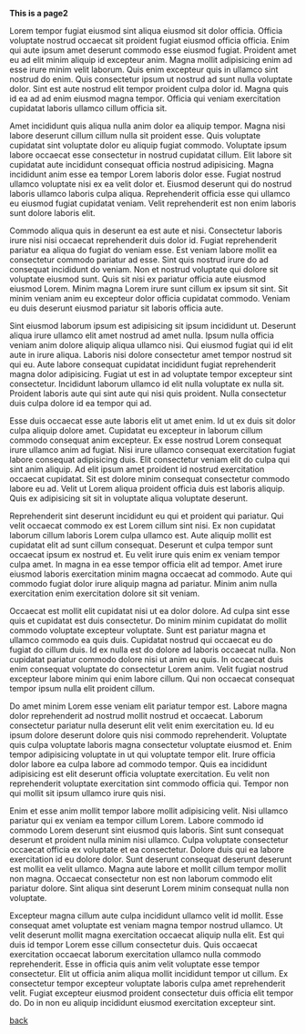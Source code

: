 **This is a page2**

<p>Lorem tempor fugiat eiusmod sint aliqua eiusmod sit dolor officia. Officia voluptate nostrud occaecat sit proident fugiat eiusmod officia officia. Enim qui aute ipsum amet deserunt commodo esse eiusmod fugiat. Proident amet eu ad elit minim aliquip id excepteur anim. Magna mollit adipisicing enim ad esse irure minim velit laborum. Quis enim excepteur quis in ullamco sint nostrud do enim. Quis consectetur ipsum ut nostrud ad sunt nulla voluptate dolor. Sint est aute nostrud elit tempor proident culpa dolor id. Magna quis id ea ad ad enim eiusmod magna tempor. Officia qui veniam exercitation cupidatat laboris ullamco cillum officia sit.</p>

<p>Amet incididunt quis aliqua nulla anim dolor ea aliquip tempor. Magna nisi labore deserunt cillum cillum nulla sit proident esse. Quis voluptate cupidatat sint voluptate dolor eu aliquip fugiat commodo. Voluptate ipsum labore occaecat esse consectetur in nostrud cupidatat cillum. Elit labore sit cupidatat aute incididunt consequat officia nostrud adipisicing. Magna incididunt anim esse ea tempor Lorem laboris dolor esse. Fugiat nostrud ullamco voluptate nisi ex ea velit dolor et. Eiusmod deserunt qui do nostrud laboris ullamco laboris culpa aliqua. Reprehenderit officia esse qui ullamco eu eiusmod fugiat cupidatat veniam. Velit reprehenderit est non enim laboris sunt dolore laboris elit.</p>

<p>Commodo aliqua quis in deserunt ea est aute et nisi. Consectetur laboris irure nisi nisi occaecat reprehenderit duis dolor id. Fugiat reprehenderit pariatur ea aliqua do fugiat do veniam esse. Est veniam labore mollit ea consectetur commodo pariatur ad esse. Sint quis nostrud irure do ad consequat incididunt do veniam. Non et nostrud voluptate qui dolore sit voluptate eiusmod sunt. Quis sit nisi ex pariatur officia aute eiusmod eiusmod Lorem. Minim magna Lorem irure sunt cillum ex ipsum sit sint. Sit minim veniam anim eu excepteur dolor officia cupidatat commodo. Veniam eu duis deserunt eiusmod pariatur sit laboris officia aute.</p>

<p>Sint eiusmod laborum ipsum est adipisicing sit ipsum incididunt ut. Deserunt aliqua irure ullamco elit amet nostrud ad amet nulla. Ipsum nulla officia veniam anim dolore aliquip aliqua ullamco nisi. Qui eiusmod fugiat qui id elit aute in irure aliqua. Laboris nisi dolore consectetur amet tempor nostrud sit qui eu. Aute labore consequat cupidatat incididunt fugiat reprehenderit magna dolor adipisicing. Fugiat ut est in ad voluptate tempor excepteur sint consectetur. Incididunt laborum ullamco id elit nulla voluptate ex nulla sit. Proident laboris aute qui sint aute qui nisi quis proident. Nulla consectetur duis culpa dolore id ea tempor qui ad.</p>

<p>Esse duis occaecat esse aute laboris elit ut amet enim. Id ut ex duis sit dolor culpa aliquip dolore amet. Cupidatat eu excepteur in laborum cillum commodo consequat anim excepteur. Ex esse nostrud Lorem consequat irure ullamco anim ad fugiat. Nisi irure ullamco consequat exercitation fugiat labore consequat adipisicing duis. Elit consectetur veniam elit do culpa qui sint anim aliquip. Ad elit ipsum amet proident id nostrud exercitation occaecat cupidatat. Sit est dolore minim consequat consectetur commodo labore eu ad. Velit ut Lorem aliqua proident officia duis est laboris aliquip. Quis ex adipisicing sit sit in voluptate aliqua voluptate deserunt.</p>

<p>Reprehenderit sint deserunt incididunt eu qui et proident qui pariatur. Qui velit occaecat commodo ex est Lorem cillum sint nisi. Ex non cupidatat laborum cillum laboris Lorem culpa ullamco est. Aute aliquip mollit est cupidatat elit ad sunt cillum consequat. Deserunt et culpa tempor sunt occaecat ipsum ex nostrud et. Eu velit irure quis enim ex veniam tempor culpa amet. In magna in ea esse tempor officia elit ad tempor. Amet irure eiusmod laboris exercitation minim magna occaecat ad commodo. Aute qui commodo fugiat dolor irure aliquip magna ad pariatur. Minim anim nulla exercitation enim exercitation dolore sit sit veniam.</p>

<p>Occaecat est mollit elit cupidatat nisi ut ea dolor dolore. Ad culpa sint esse quis et cupidatat est duis consectetur. Do minim minim cupidatat do mollit commodo voluptate excepteur voluptate. Sunt est pariatur magna et ullamco commodo ea quis duis. Cupidatat nostrud qui occaecat eu do fugiat do cillum duis. Id ex nulla est do dolore ad laboris occaecat nulla. Non cupidatat pariatur commodo dolore nisi ut anim eu quis. In occaecat duis enim consequat voluptate do consectetur Lorem anim. Velit fugiat nostrud excepteur labore minim qui enim labore cillum. Qui non occaecat consequat tempor ipsum nulla elit proident cillum.</p>

<p>Do amet minim Lorem esse veniam elit pariatur tempor est. Labore magna dolor reprehenderit ad nostrud mollit nostrud et occaecat. Laborum consectetur pariatur nulla deserunt elit velit enim exercitation eu. Id eu ipsum dolore deserunt dolore quis nisi commodo reprehenderit. Voluptate quis culpa voluptate laboris magna consectetur voluptate eiusmod et. Enim tempor adipisicing voluptate in ut qui voluptate tempor elit. Irure officia dolor labore ea culpa labore ad commodo tempor. Quis ea incididunt adipisicing est elit deserunt officia voluptate exercitation. Eu velit non reprehenderit voluptate exercitation sint commodo officia qui. Tempor non qui mollit sit ipsum ullamco irure quis nisi.</p>

<p>Enim et esse anim mollit tempor labore mollit adipisicing velit. Nisi ullamco pariatur qui ex veniam ea tempor cillum Lorem. Labore commodo id commodo Lorem deserunt sint eiusmod quis laboris. Sint sunt consequat deserunt et proident nulla minim nisi ullamco. Culpa voluptate consectetur occaecat officia ex voluptate et ea consectetur. Dolore duis qui ea labore exercitation id eu dolore dolor. Sunt deserunt consequat deserunt deserunt est mollit ea velit ullamco. Magna aute labore et mollit cillum tempor mollit non magna. Occaecat consectetur non est non laborum commodo elit pariatur dolore. Sint aliqua sint deserunt Lorem minim consequat nulla non voluptate.</p>

<p>Excepteur magna cillum aute culpa incididunt ullamco velit id mollit. Esse consequat amet voluptate est veniam magna tempor nostrud ullamco. Ut velit deserunt mollit magna exercitation occaecat aliquip nulla elit. Est qui duis id tempor Lorem esse cillum consectetur duis. Quis occaecat exercitation occaecat laborum exercitation ullamco nulla commodo reprehenderit. Esse in officia quis anim velit voluptate esse tempor consectetur. Elit ut officia anim aliqua mollit incididunt tempor ut cillum. Ex consectetur tempor excepteur voluptate laboris culpa amet reprehenderit velit. Fugiat excepteur eiusmod proident consectetur duis officia elit tempor do. Do in non eu aliquip incididunt eiusmod exercitation excepteur sint.</p>

[back](./)
